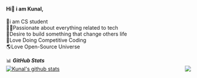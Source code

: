 #### Hi👋 i am Kunal,
🧑i am CS student<br>
🦸‍♂️Passionate about everything related to tech<br>
🎊Desire to build something that change others life<br>
🏅Love Doing Competitive Coding<br>
🌎Love Open-Source Universe<br>


  <summary>📊 <b><i>GitHub Stats</i></b></summary>
 <a href="https://github.com/anuraghazra/github-readme-stats"><img align="center" src="https://github-readme-stats.vercel.app/api?username=KunalSin9h&show_icons=true&include_all_commits=true&theme=buefy&hide_border=true" alt="Kunal's github stats" /></a>  <a href="https://github.com/anuraghazra/github-readme-stats"><img align="right" src="https://github-readme-stats.vercel.app/api/top-langs/?username=KunalSin9h&layout=compact&theme=buefy&hide_border=true" /></a> 

